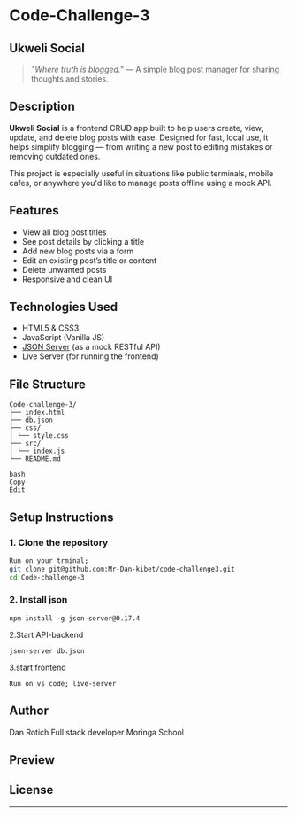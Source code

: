 # Code-Challenge-3
## Ukweli Social 

> *"Where truth is blogged."* — A simple blog post manager for sharing thoughts and stories.

##  Description

**Ukweli Social** is a frontend CRUD app built to help users create, view, update, and delete blog posts with ease. Designed for fast, local use, it helps simplify blogging — from writing a new post to editing mistakes or removing outdated ones.

This project is especially useful in situations like public terminals, mobile cafes, or anywhere you'd like to manage posts offline using a mock API.

##  Features

- View all blog post titles
- See post details by clicking a title
- Add new blog posts via a form
- Edit an existing post’s title or content
- Delete unwanted posts
- Responsive and clean UI

##  Technologies Used

- HTML5 & CSS3
- JavaScript (Vanilla JS)
- [JSON Server](https://github.com/typicode/json-server) (as a mock RESTful API)
- Live Server (for running the frontend)

##  File Structure
```
Code-challenge-3/
├── index.html
├── db.json
├── css/
│ └── style.css
├── src/
│ └── index.js
└── README.md

bash
Copy
Edit
```

##  Setup Instructions

### 1. Clone the repository

```bash
Run on your trminal;
git clone git@github.com:Mr-Dan-kibet/code-challenge3.git
cd Code-challenge-3
```
### 2. Install json
```Run;
npm install -g json-server@0.17.4
```
2.Start API-backend
```Run
json-server db.json
```
3.start frontend
```
Run on vs code; live-server
```
## Author
Dan Rotich
Full stack developer
Moringa School

## Preview


 ## License

 ---





